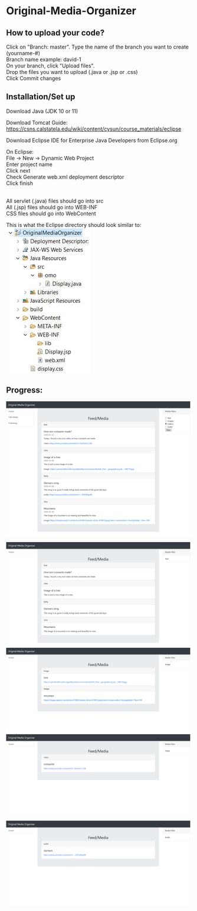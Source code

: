 # Original-Media-Organizer

## How to upload your code?
Click on "Branch: master". Type the name of the branch you want to create (yourname-#) <br>
Branch name example: david-1 <br>
On your branch, click "Upload files". <br>
Drop the files you want to upload (.java or .jsp or .css) <br>
Click Commit changes <br>

## Installation/Set up
Download Java (JDK 10 or 11) <br>

Download Tomcat Guide: https://csns.calstatela.edu/wiki/content/cysun/course_materials/eclipse <br>

Download Eclipse IDE for Enterprise Java Developers from Eclipse.org <br>

On Eclipse: <br>
File -> New -> Dynamic Web Project <br>
Enter project name <br>
Click next <br>
Check Generate web.xml deployment descriptor <br>
Click finish <br> <br>

All servlet (.java) files should go into src <br>
All (.jsp) files should go into WEB-INF <br>
CSS files should go into WebContent <br>

This is what the Eclipse directory should look similar to: <br>
![Directory](https://github.com/dtang9/Original-Media-Organizer/blob/master/directory.JPG) <br>

## Progress: <br>
![Display](https://github.com/dtang9/Original-Media-Organizer/blob/master/Progress/display%20page.png) <br>

![TextFilter](https://github.com/dtang9/Original-Media-Organizer/blob/master/Progress/text%20filter.png) <br>
![ImageFilter](https://github.com/dtang9/Original-Media-Organizer/blob/master/Progress/image%20filter.png) <br>
![VideoFilter](https://github.com/dtang9/Original-Media-Organizer/blob/master/Progress/video%20filter.png) <br>
![AudioFilter](https://github.com/dtang9/Original-Media-Organizer/blob/master/Progress/audio%20filter.png) <br>
